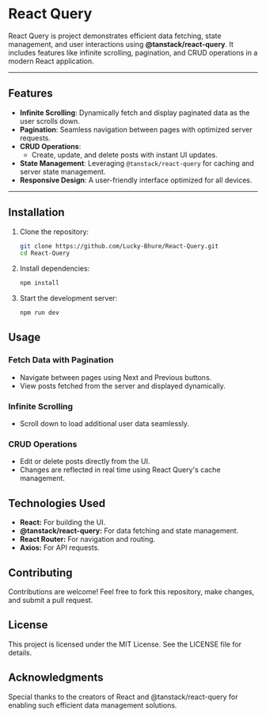 # React Query

React Query is project demonstrates efficient data fetching, state management, and user interactions using **@tanstack/react-query**. It includes features like infinite scrolling, pagination, and CRUD operations in a modern React application.

---

## Features

- **Infinite Scrolling**: Dynamically fetch and display paginated data as the user scrolls down.
- **Pagination**: Seamless navigation between pages with optimized server requests.
- **CRUD Operations**:
  - Create, update, and delete posts with instant UI updates.
- **State Management**: Leveraging `@tanstack/react-query` for caching and server state management.
- **Responsive Design**: A user-friendly interface optimized for all devices.

---

## Installation

1. Clone the repository:
   ```bash
   git clone https://github.com/Lucky-Bhure/React-Query.git
   cd React-Query
   ```
2. Install dependencies:
   ```bash
   npm install
   ```
3. Start the development server:
   ```bash
   npm run dev
   ```

## Usage

### Fetch Data with Pagination
- Navigate between pages using Next and Previous buttons.
- View posts fetched from the server and displayed dynamically.

### Infinite Scrolling
- Scroll down to load additional user data seamlessly.

### CRUD Operations
- Edit or delete posts directly from the UI.
- Changes are reflected in real time using React Query's cache management.

## Technologies Used
- **React:** For building the UI.
- **@tanstack/react-query:** For data fetching and state management.
- **React Router:** For navigation and routing.
- **Axios:** For API requests.

## Contributing
Contributions are welcome! Feel free to fork this repository, make changes, and submit a pull request.

## License
This project is licensed under the MIT License. See the LICENSE file for details.

## Acknowledgments
Special thanks to the creators of React and @tanstack/react-query for enabling such efficient data management solutions.